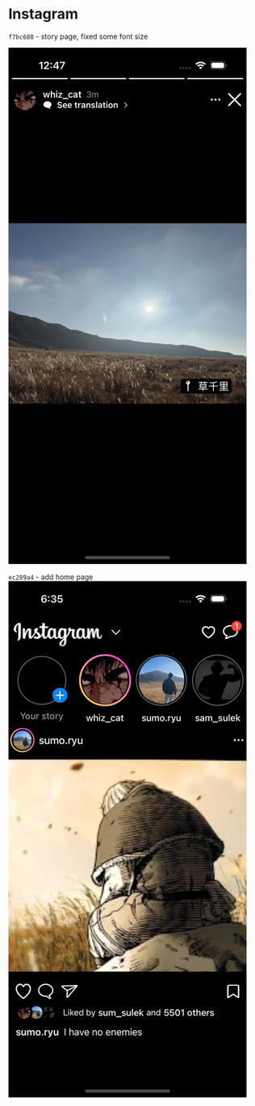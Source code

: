 # Instagram

`f7bc688` - story page, fixed some font size

![story](./update/f7bc688.png)

`ec289a4` - add home page
![homepage](./update/ec289a4.png)